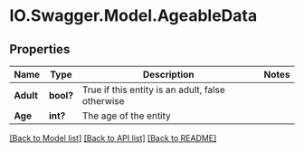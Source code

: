 # IO.Swagger.Model.AgeableData
## Properties

Name | Type | Description | Notes
------------ | ------------- | ------------- | -------------
**Adult** | **bool?** | True if this entity is an adult, false otherwise | 
**Age** | **int?** | The age of the entity | 

[[Back to Model list]](../README.md#documentation-for-models) [[Back to API list]](../README.md#documentation-for-api-endpoints) [[Back to README]](../README.md)

